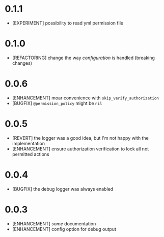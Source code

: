 
# 0.1.1

  * [EXPERIMENT] possibility to read yml permission file


# 0.1.0

  * [REFACTORING] change the way *configuration* is handled (breaking changes)

# 0.0.6

  * [ENHANCEMENT] moar convenience with `skip_verify_authorization`
  * [BUGFIX] `@permission_policy` might be `nil`

# 0.0.5

  * [REVERT] the logger was a good idea, but I'm not happy with the implementation
  * [ENHANCEMENT] ensure authorization verification to lock all not permitted actions


# 0.0.4

  * [BUGFIX] the debug logger was always enabled


# 0.0.3

  * [ENHANCEMENT] *some* documentation
  * [ENHANCEMENT] config option for debug output
